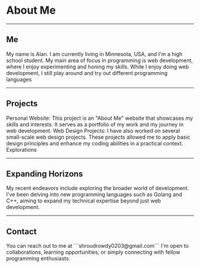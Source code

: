 <h1>About Me</h1>
<hr>
<h2>Me</h2> 
My name is Alan. I am currently living in Minnesota, USA, and I'm a high school student. My main area of focus in programming is web development, where I enjoy experimenting and honing my skills. 
While I enjoy doing web development, I still play around and try out different programming languages
<hr>
<h2>Projects</h2>
Personal Website: This project is an "About Me" website that showcases my skills and interests. It serves as a portfolio of my work and my journey in web development.
Web Design Projects: I have also worked on several small-scale web design projects. These projects allowed me to apply basic design principles and enhance my coding abilities in a practical context.
Explorations
<hr>
<h2>Expanding Horizons</h2>
My recent endeavors include exploring the broader world of development. I've been delving into new programming languages such as Golang and C++, aiming to expand my technical expertise beyond just web development.
<hr>
<h2>Contact</h2>
You can reach out to me at ```shroudrowdy0203@gmail.com``` I'm open to collaborations, learning opportunities, or simply connecting with fellow programming enthusiasts.
